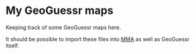 # My GeoGuessr maps

Keeping track of some GeoGuessr maps here.

It should be possible to import these files into [MMA](https://map-making.app) as well as GeoGuessr itself.
